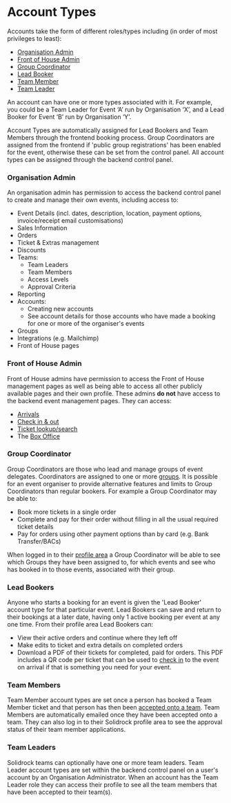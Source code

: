 # Account Types

Accounts take the form of different roles/types including (in order of most privileges to least):

-   [Organisation Admin](#organisation-admin)
-   [Front of House Admin](#front-of-house-admin)
-   [Group Coordinator](#group-coordinator)
-   [Lead Booker](#lead-bookers)
-   [Team Member](#team-members)
-   [Team Leader](#team-leaders)

An account can have one or more types associated with it. For example, you could be a Team Leader for Event ‘A’ run by Organisation ‘X’, and a Lead Booker for Event ‘B’ run by Organisation ‘Y’.

Account Types are automatically assigned for Lead Bookers and Team Members through the frontend booking process. Group Coordinators are assigned from the frontend if 'public group registrations' has been enabled for the event, otherwise these can be set from the control panel. All account types can be assigned through the backend control panel.

### Organisation Admin

An organisation admin has permission to access the backend control panel to create and manage their own events, including access to:

-   Event Details (incl. dates, description, location, payment options, invoice/receipt email customisations)
-   Sales Information
-   Orders
-   Ticket & Extras management
-   Discounts
-   Teams:
    -   Team Leaders
    -   Team Members
    -   Access Levels
    -   Approval Criteria
-   Reporting
-   Accounts:
    -   Creating new accounts
    -   See account details for those accounts who have made a booking for one or more of the organiser's events
-   Groups
-   Integrations (e.g. Mailchimp)
-   Front of House pages

### Front of House Admin

Front of House admins have permission to access the Front of House management pages as well as being able to access all other publicly available pages and their own profile. These admins **do not** have access to the backend event management pages.
They can access:

-   [Arrivals](/guide/front-of-house/arrivals)
-   [Check in & out](/guide/front-of-house/check-in-out)
-   [Ticket lookup/search](/guide/front-of-house/search)
-   The [Box Office](/guide/front-of-house/box-office)

### Group Coordinator

Group Coordinators are those who lead and manage groups of event delegates. Coordinators are assigned to one or more [groups](/guide/groups.md). It is possible for an event organiser to provide alternative features and limits to Group Coordinators than regular bookers. For example a Group Coordinator may be able to:

-   Book more tickets in a single order
-   Complete and pay for their order without filling in all the usual required ticket details
-   Pay for orders using other payment options than by card (e.g. Bank Transfer/BACs)

When logged in to their [profile area](https://events.solidrock.io/admin/profile) a Group Coordinator will be able to see which Groups they have been assigned to, for which events and see who has booked in to those events, associated with their group.

### Lead Bookers

Anyone who starts a booking for an event is given the 'Lead Booker' account type for that particular event. Lead Bookers can save and return to their bookings at a later date, having only 1 active booking per event at any one time. From their profile area Lead Bookers can:

-   View their active orders and continue where they left off
-   Make edits to ticket and extra details on completed orders
-   Download a PDF of their tickets for completed, paid for orders. This PDF includes a QR code per ticket that can be used to [check in](/guide/front-of-house/check-in-out.md) to the event on arrival if that is something you need for your event.

### Team Members

Team Member account types are set once a person has booked a Team Member ticket and that person has then been [accepted onto a team](/guide/teams/approval.md). Team Members are automatically emailed once they have been accepted onto a team. They can also log in to their Solidrock profile area to see the approval status of their team member applications.

### Team Leaders

Solidrock teams can optionally have one or more team leaders. Team Leader account types are set within the backend control panel on a user's account by an Organisation Administrator. When an account has the Team Leader role they can access their profile to see all the team members that have been accepted to their team(s).
